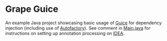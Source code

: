 # Grape Guice
An example Java project showcasing basic usage of [Guice](https://mvnrepository.com/artifact/com.google.inject/guice) for dependency injection (including use of [Autofactory](https://github.com/google/auto/tree/master/factory)). See comment in [Main.java](src/ydtak/guiceexample/Main.java) for instructions on setting up annotation processing on [IDEA](https://www.jetbrains.com/idea/).
